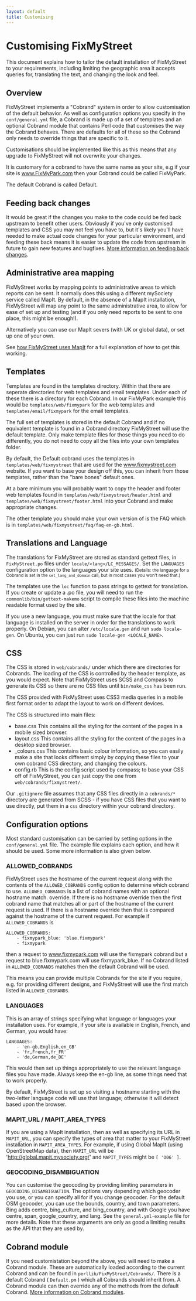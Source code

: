 ```yaml
---
layout: default
title: Customising
---
```


# Customising FixMyStreet

<p class="lead">This document explains how to tailor the default installation
of FixMyStreet to your requirements, including limiting the geographic area it
accepts queries for, translating the text, and changing the look and feel.</p>

## Overview

FixMyStreet implements a "Cobrand" system in order to allow customisation of
the default behavior. As well as configuration options you specify in the
`conf/general.yml` file, a Cobrand is made up of a set of templates and an
optional Cobrand module that contains Perl code that customises the way the
Cobrand behaves. There are defaults for all of these so the Cobrand only needs
to override things that are specific to it.

Customisations should be implemented like this as this means that any
upgrade to FixMyStreet will not overwrite your changes.

It is customary for a cobrand to have the same name as your site,
e.g if your site is www.FixMyPark.com then your Cobrand could be
called FixMyPark.

The default Cobrand is called Default.

## Feeding back changes

It would be great if the changes you make to the code could be fed back
upstream to benefit other users. Obviously if you've only customised templates
and CSS you may not feel you have to, but it's likely you'll have needed to
make actual code changes for your particular environment, and feeding these
back means it is easier to update the code from upstream in future to gain new
features and bugfixes.
[More information on feeding back changes](/feeding-back/).

## Administrative area mapping

FixMyStreet works by mapping points to administrative areas to which reports
can be sent. It normally does this using a different mySociety service called
MapIt. By default, in the absence of a MapIt installation, FixMyStreet will map
any point to the same administrative area, to allow for ease of set up and
testing (and if you only need reports to be sent to one place, this might be
enough!).

Alternatively you can use our MapIt severs (with UK or global data), or set up
one of your own.

See [how FixMyStreet uses MapIt](fms_and_mapit) for a full explanation of how
to get this working.

## Templates

Templates are found in the templates directory. Within that there are
seperate directories for web templates and email templates. Under each
of these there is a directory for each Cobrand. In our FixMyPark example
this would be `templates/web/fixmypark` for the web templates and
`templates/email/fixmypark` for the email templates.

The full set of templates is stored in the default Cobrand and if no equivalent
template is found in a Cobrand directory FixMyStreet will use the default
template. Only make template files for those things you need to do differently,
you do not need to copy all the files into your own templates folder.

By default, the Default cobrand uses the templates in
`templates/web/fixmystreet` that are used for the www.fixmystreet.com website.
If you want to base your design off this, you can inherit from those templates,
rather than the "bare bones" default ones.

At a bare minimum you will probably want to copy the header and footer
web templates found in `templates/web/fixmystreet/header.html` and
`templates/web/fixmystreet/footer.html` into your Cobrand and make appropriate
changes.

The other template you should make your own version of is the FAQ which
is in `templates/web/fixmystreet/faq/faq-en-gb.html`.

## Translations and Language

The translations for FixMyStreet are stored as standard gettext files, in
`FixMyStreet.po` files under `locale/<lang>/LC_MESSAGES/`. Set the `LANGUAGES`
configuration option to the languages your site uses. <small>(Details: the language
for a Cobrand is set in the `set_lang_and_domain` call, but in most cases you
won't need that.)</small>

The templates use the `loc` function to pass strings to gettext for
translation. If you create or update a .po file, you will need to run the
`commonlib/bin/gettext-makemo` script to compile these files into the machine
readable format used by the site.

If you use a new language, you must make sure that the locale for that language
is installed on the server in order for the translations to work properly.
On Debian, you can alter `/etc/locale.gen` and run `sudo locale-gen`.
On Ubuntu, you can just run `sudo locale-gen <LOCALE_NAME>`.

## CSS

The CSS is stored in `web/cobrands/` under which there are directories for Cobrands.
The loading of the CSS is controlled by the header template, as you would expect. Note that
FixMyStreet uses SCSS and Compass to generate its CSS so there are no CSS files
until `bin/make_css` has been run.

The CSS provided with FixMyStreet uses CSS3 media queries in a mobile first
format order to adapt the layout to work on different devices.

The CSS is structured into main files:

* base.css
This contains all the styling for the content of the pages in a mobile sized browser.
* layout.css
This contains all the styling for the content of the pages in a desktop sized browser.
* \_colours.css
This contains basic colour information, so you can easily make a site that
looks different simply by copying these files to your own cobrand CSS
directory, and changing the colours.
* config.rb
This is the config script used by compass; to base your CSS off of FixMyStreet,
you can just copy the one from `web/cobrands/fixmystreet/`.

Our `.gitignore` file assumes that any CSS files directly in a `cobrands/*`
directory are generated from SCSS - if you have CSS files that you want to use
directly, put them in a `css` directory within your cobrand directory.

## Configuration options

Most standard customisation can be carried by setting options in the
`conf/general.yml` file. The example file explains each option, and how it
should be used. Some more information is also given below.

### ALLOWED_COBRANDS

FixMyStreet uses the hostname of the current request along with the contents
of the `ALLOWED_COBRANDS` config option to determine which cobrand to use.
`ALLOWED_COBRANDS` is a list of cobrand names with an optional hostname match.
override. If there is no hostname override then the first cobrand name that
matches all or part of the hostname of the current request is used. If there is
a hostname override then that is compared against the hostname of the current
request. For example if `ALLOWED_COBRANDS` is

    ALLOWED_COBRANDS:
        - fixmypark_blue: 'blue.fixmypark'
        - fixmypark

then a request to www.fixmypark.com will use the fixmypark cobrand but a
request to blue.fixmypark.com will use fixmypark_blue. If no Cobrand listed in
`ALLOWED_COBRANDS` matches then the default Cobrand will be used.

This means you can provide multiple Cobrands for the site if you require, e.g.
for providing different designs, and FixMyStreet will use the first match
listed in `ALLOWED_COBRANDS`.

### LANGUAGES

This is an array of strings specifying what language or languages your
installation uses. For example, if your site is available in English, French,
and German, you would have:

    LANGUAGES:
        - 'en-gb,English,en_GB'
        - 'fr,French,fr_FR'
        - 'de,German,de_DE'

This would then set up things appropriately to use the relevant language files
you have made. Always keep the en-gb line, as some things need that to work
properly.

By default, FixMyStreet is set up so visiting a hostname starting with the
two-letter language code will use that language; otherwise it will detect based
upon the browser.

### MAPIT_URL / MAPIT_AREA_TYPES

If you are using a MapIt installation, then as well as specifying its URL in
`MAPIT_URL`, you can specify the types of area that matter to your FixMyStreet
installation in `MAPIT_AREA_TYPES`. For example, if using Global MapIt (using
OpenStreetMap data), then `MAPIT_URL` will be
'http://global.mapit.mysociety.org/' and `MAPIT_TYPES` might be `[ 'O06' ]`.

### GEOCODING_DISAMBIGUATION

You can customise the geocoding by providing limiting parameters in
`GEOCODING_DISAMBIGUATION`. The options vary depending which geocoder you use,
or you can specify all for if you change geocoder. For the default OSM
geocoder, you can use the bounds, country, and town parameters. Bing adds
centre, bing_culture, and bing_country, and with Google you have centre, span,
google_country, and lang. See the `general.yml-example` file for more details.
Note that these arguments are only as good a limiting results as the API that
they are used by.

## Cobrand module

If you need customistation beyond the above, you will need to make a Cobrand
module. These are automatically loaded according to the current Cobrand and can
be found in `perllib/FixMyStreet/Cobrands/`. There is a default Cobrand
( `Default.pm` ) which all Cobrands should inherit from. A Cobrand module can
then override any of the methods from the default Cobrand.
[More information on Cobrand modules](/customising/cobrand-module/).

